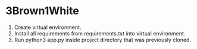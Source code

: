# 3Brown1White

1. Create virtual environment.
2. Install all requirements from requirements.txt into virtual environment.
3. Run python3 app.py inside project directory that was previously cloned.
